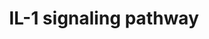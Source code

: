 ---
annotations:
- id: PW:0000512
  parent: signaling pathway
  type: Pathway Ontology
  value: Interleukin mediated signaling pathway
- id: PW:0001059
  parent: classic metabolic pathway
  type: Pathway Ontology
  value: oxidative phosphorylation pathway
- id: PW:0000820
  parent: signaling pathway
  type: Pathway Ontology
  value: signaling pathway in the adaptive immune response
- id: PW:0000883
  parent: regulatory pathway
  type: Pathway Ontology
  value: interleukin-1 signaling pathway
authors:
- A.Pandey
- MaintBot
- Thripsi
- Khanspers
- MartijnVanIersel
- NetPath
- Christine Chichester
- Joppe014
- Zari
- Mkutmon
- L Dupuis
- Egonw
- Eweitz
communities:
- CPTAC
- PancCanNet
description: 'The IL-1 family of cytokines currently consists of 11 members which
  are encoded by distinct genes and includes IL-1Î±, IL-1Î², and the IL-1 Receptor
  antagonist (IL-1RA). The major role of IL-1 type cytokines is to control pro-inflammatory
  reactions in response to tissue injury - either due to pathogen-associated molecular
  patterns (PAMPs) or Danger associated molecular patterns (DAMPs). Interleukin-1
  (IL-1), which includes IL-1Î± and IL-1Î², plays a crucial role in many auto inflammatory
  diseases. IL- 1Î± and IL-1Î² are produced predominantly by macrophages and monocytes,
  and to a lesser extent by other cell types such as epithelial cells endothelial
  cells and fibroblasts. IL-1 alpha, is a membrane anchored protein which signals
  through autocrine or juxtracrine mechanisms where as the soluble IL-1Î² acts in
  a paracrine or systemic manner. Significant progress has been achieved in the study
  of the signaling events mediated by IL-1 and the processes they control. Involvement
  of IL-1Î± or IL-1Î² in host responses to infections caused by intracellular microorganisms
  such as Mycobacterium tuberculosis as well as in autoinflammatory diseases makes
  its signaling components important candidates for drug targetting for these diseases.
  The two forms of IL-1 (IL-1Î± and IL-1Î²) bind to the same cellular receptor, the
  Type I IL- 1 receptor (IL-1RI) to induce signaling. Upon receptor engagement, IL-1R1
  forms a heterodimer with IL-1 receptor accessory protein (IL-1RAcP), which functions
  as a co receptor. IL-1RAcP cannot bind directly to IL-1 but is essential for IL-1-mediated
  signaling. Binding of IL-1 to this receptor complex leads to the activation of the
  transcription factor NF-ÎºB through different signaling mechanisms. Two IL-1 receptor-associated
  kinases, IRAK-1 and IRAK-2 have been implicated in the activation of NF-ÎºB. IRAK
  1 and 2 functions as adapter proteins and protein kinases to transmit downstream
  signals. It recruits TRAF6 to the IL-1 receptor complex via an interaction with
  IL-1RAcP. Oligomerization of TRAF6 and subsequent formation of TAK1 and MEKK3 signaling
  complexes relays the signal via NF-ÎºB-inducing kinase (NIK) to two I-kappaB kinases
  (IKK-1 and -2), leading to NF-kappaB activation. Activation of other mitogen activated
  protein kinases, including JNKs and p38 MAPK through various MAP2Ks also play important
  roles in mediating IL-1 responses by activating transcription through the AP-1 transcription
  factor. The above mentioned signaling events co-operatively induce the expression
  of IL-1 target genes such as CCL2, IL-8 and IL-6. The interactions and intersections
  between canonical and non-canonical Interleukin-1 signaling systems are depicted
  in the pathway map. Regulation of IL-1 signaling can be brought about by various
  mechanisms. The IL-1 family member IL-1RA can bind to the IL1-R1 receptor with similar
  affinity as IL-1Î± and Î², but is incapable of activating the signaling response.
  The type II IL-1 receptor can bind to IL-1 alpha and beta but lacks signaling capacity.
  The naturally occurring ''shed'' domains of the extracellular IL-1 receptor chains
  (IL-1RI, IL-1RII and IL- 1RAcP) also act as inhibitors of IL-1 signaling. In the
  cell, IL-1R binds to toll- interacting protein (TOLLIP), which results in the inhibition
  of IRAK1 and by promoting efficient degradation of IL-1R by targeting the internalized
  receptor to endosomes. Other mechanisms such as p38MAPK mediated phosphorylation
  of TAB1 which results in the inactivation of TAK1, and expression of genes including
  MAPK phosphatase 1 (MKP-1) and Inhibitor of kappa B alpha (NFKBIA) that inhibit
  IL-1 signaling components also serve as negative regulators of IL-1 signaling.  Please
  access this pathway at [http://www.netpath.org/netslim/IL_1_pathway.html NetSlim]
  database.  If you use this pathway, please cite following paper: Kandasamy, K.,
  Mohan, S. S., Raju, R., Keerthikumar, S., Kumar, G. S. S., Venugopal, A. K., Telikicherla,
  D., Navarro, J. D., Mathivanan, S., Pecquet, C., Gollapudi, S. K., Tattikota, S.
  G., Mohan, S., Padhukasahasram, H., Subbannayya, Y., Goel, R., Jacob, H. K. C.,
  Zhong, J., Sekhar, R., Nanjappa, V., Balakrishnan, L., Subbaiah, R., Ramachandra,
  Y. L., Rahiman, B. A., Prasad, T. S. K., Lin, J., Houtman, J. C. D., Desiderio,
  S., Renauld, J., Constantinescu, S. N., Ohara, O., Hirano, T., Kubo, M., Singh,
  S., Khatri, P., Draghici, S., Bader, G. D., Sander, C., Leonard, W. J. and Pandey,
  A. (2010). NetPath: A public resource of curated signal transduction pathways. Genome
  Biology. 11:R3.'
last-edited: 2023-04-20
ndex: 216720ce-8b60-11eb-9e72-0ac135e8bacf
organisms:
- Homo sapiens
redirect_from:
- /index.php/Pathway:WP195
- /instance/WP195
- /instance/WP195_r126269
revision: r126269
schema-jsonld:
- '@context': https://schema.org/
  '@id': https://wikipathways.github.io/pathways/WP195.html
  '@type': Dataset
  creator:
    '@type': Organization
    name: WikiPathways
  description: 'The IL-1 family of cytokines currently consists of 11 members which
    are encoded by distinct genes and includes IL-1Î±, IL-1Î², and the IL-1 Receptor
    antagonist (IL-1RA). The major role of IL-1 type cytokines is to control pro-inflammatory
    reactions in response to tissue injury - either due to pathogen-associated molecular
    patterns (PAMPs) or Danger associated molecular patterns (DAMPs). Interleukin-1
    (IL-1), which includes IL-1Î± and IL-1Î², plays a crucial role in many auto inflammatory
    diseases. IL- 1Î± and IL-1Î² are produced predominantly by macrophages and monocytes,
    and to a lesser extent by other cell types such as epithelial cells endothelial
    cells and fibroblasts. IL-1 alpha, is a membrane anchored protein which signals
    through autocrine or juxtracrine mechanisms where as the soluble IL-1Î² acts in
    a paracrine or systemic manner. Significant progress has been achieved in the
    study of the signaling events mediated by IL-1 and the processes they control.
    Involvement of IL-1Î± or IL-1Î² in host responses to infections caused by intracellular
    microorganisms such as Mycobacterium tuberculosis as well as in autoinflammatory
    diseases makes its signaling components important candidates for drug targetting
    for these diseases. The two forms of IL-1 (IL-1Î± and IL-1Î²) bind to the same
    cellular receptor, the Type I IL- 1 receptor (IL-1RI) to induce signaling. Upon
    receptor engagement, IL-1R1 forms a heterodimer with IL-1 receptor accessory protein
    (IL-1RAcP), which functions as a co receptor. IL-1RAcP cannot bind directly to
    IL-1 but is essential for IL-1-mediated signaling. Binding of IL-1 to this receptor
    complex leads to the activation of the transcription factor NF-ÎºB through different
    signaling mechanisms. Two IL-1 receptor-associated kinases, IRAK-1 and IRAK-2
    have been implicated in the activation of NF-ÎºB. IRAK 1 and 2 functions as adapter
    proteins and protein kinases to transmit downstream signals. It recruits TRAF6
    to the IL-1 receptor complex via an interaction with IL-1RAcP. Oligomerization
    of TRAF6 and subsequent formation of TAK1 and MEKK3 signaling complexes relays
    the signal via NF-ÎºB-inducing kinase (NIK) to two I-kappaB kinases (IKK-1 and
    -2), leading to NF-kappaB activation. Activation of other mitogen activated protein
    kinases, including JNKs and p38 MAPK through various MAP2Ks also play important
    roles in mediating IL-1 responses by activating transcription through the AP-1
    transcription factor. The above mentioned signaling events co-operatively induce
    the expression of IL-1 target genes such as CCL2, IL-8 and IL-6. The interactions
    and intersections between canonical and non-canonical Interleukin-1 signaling
    systems are depicted in the pathway map. Regulation of IL-1 signaling can be brought
    about by various mechanisms. The IL-1 family member IL-1RA can bind to the IL1-R1
    receptor with similar affinity as IL-1Î± and Î², but is incapable of activating
    the signaling response. The type II IL-1 receptor can bind to IL-1 alpha and beta
    but lacks signaling capacity. The naturally occurring ''shed'' domains of the
    extracellular IL-1 receptor chains (IL-1RI, IL-1RII and IL- 1RAcP) also act as
    inhibitors of IL-1 signaling. In the cell, IL-1R binds to toll- interacting protein
    (TOLLIP), which results in the inhibition of IRAK1 and by promoting efficient
    degradation of IL-1R by targeting the internalized receptor to endosomes. Other
    mechanisms such as p38MAPK mediated phosphorylation of TAB1 which results in the
    inactivation of TAK1, and expression of genes including MAPK phosphatase 1 (MKP-1)
    and Inhibitor of kappa B alpha (NFKBIA) that inhibit IL-1 signaling components
    also serve as negative regulators of IL-1 signaling.  Please access this pathway
    at [http://www.netpath.org/netslim/IL_1_pathway.html NetSlim] database.  If you
    use this pathway, please cite following paper: Kandasamy, K., Mohan, S. S., Raju,
    R., Keerthikumar, S., Kumar, G. S. S., Venugopal, A. K., Telikicherla, D., Navarro,
    J. D., Mathivanan, S., Pecquet, C., Gollapudi, S. K., Tattikota, S. G., Mohan,
    S., Padhukasahasram, H., Subbannayya, Y., Goel, R., Jacob, H. K. C., Zhong, J.,
    Sekhar, R., Nanjappa, V., Balakrishnan, L., Subbaiah, R., Ramachandra, Y. L.,
    Rahiman, B. A., Prasad, T. S. K., Lin, J., Houtman, J. C. D., Desiderio, S., Renauld,
    J., Constantinescu, S. N., Ohara, O., Hirano, T., Kubo, M., Singh, S., Khatri,
    P., Draghici, S., Bader, G. D., Sander, C., Leonard, W. J. and Pandey, A. (2010).
    NetPath: A public resource of curated signal transduction pathways. Genome Biology.
    11:R3.'
  keywords:
  - AKT1
  - ATF2
  - CHUK
  - Ca 2+
  - ECSIT
  - HSPB2
  - IKBKB
  - IKBKG
  - IL1A
  - IL1B
  - IL1R1
  - IL1RAP
  - IRAK1
  - IRAK2
  - IRAK3
  - IRAK4
  - JUN
  - MAP2K1
  - MAP2K2
  - MAP2K3
  - MAP2K4
  - MAP2K6
  - MAP2K7
  - MAP3K1
  - MAP3K14
  - MAP3K2
  - MAP3K3
  - MAP3K7
  - MAPK1
  - MAPK14
  - MAPK3
  - MAPK8
  - MAPK9
  - MAPKAPK2
  - MYD88
  - NFKB1
  - NFKBIA
  - NFKBIB
  - PELI1
  - PELI2
  - PIK3R1
  - PIK3R2
  - PLCG1
  - PRKCZ
  - PTPN11
  - REL
  - RELA
  - SQSTM1
  - TAB1
  - TAB2
  - TAB3
  - TOLLIP
  - TRAF6
  - UBE2N
  - UBE2V1
  license: CC0
  name: IL-1 signaling pathway
seo: CreativeWork
title: IL-1 signaling pathway
wpid: WP195
---